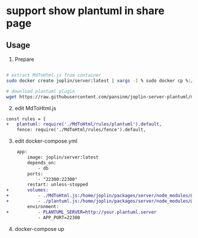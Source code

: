 # support show plantuml in share page

## Usage
 
1. Prepare
```bash

# extract MdToHtml.js from container
sudo docker create joplin/server:latest | xargs -I % sudo docker cp %:/home/joplin/packages/server/node_modules/@joplin/renderer/MdToHtml.js .

# download plantuml plugin
wget https://raw.githubusercontent.com/pansinm/joplin-server-plantuml/main/dist/plantuml.js
```

2. edit MdToHtml.js
```diff
const rules = {
+   plantuml: require('./MdToHtml/rules/plantuml').default,
    fence: require('./MdToHtml/rules/fence').default,
```
3. edit docker-compose.yml
```diff
    app:
        image: joplin/server:latest
        depends_on:
            - db
        ports:
            - "22300:22300"
        restart: unless-stopped
+       volumes:
+           - ./MdToHtml.js:/home/joplin/packages/server/node_modules/@joplin/renderer/MdToHtml.js
+           - ./plantuml.js:/home/joplin/packages/server/node_modules/@joplin/renderer/MdToHtml/rules/plantuml.js
        environment:
+           - PLANTUML_SERVER=http://your.plantuml.server
            - APP_PORT=22300

```
4. docker-compose up
